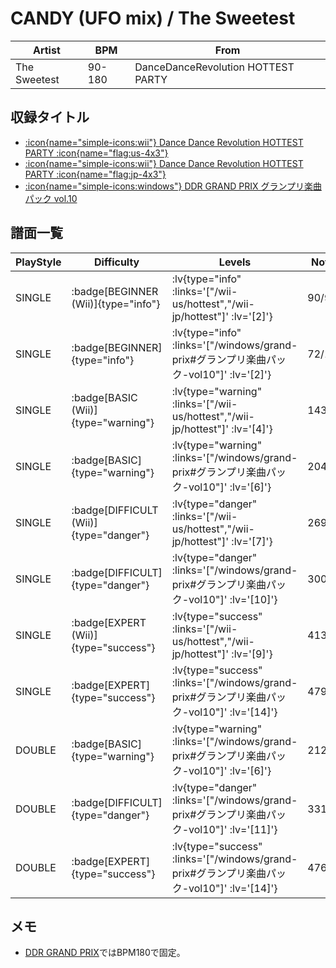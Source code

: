 # CANDY (UFO mix) / The Sweetest

|Artist|BPM|From|
|------|---|----|
|The Sweetest|90-180|DanceDanceRevolution HOTTEST PARTY|

## 収録タイトル

- [ :icon{name="simple-icons:wii"} Dance Dance Revolution HOTTEST PARTY :icon{name="flag:us-4x3"} ](/wii-us/hottest)
- [ :icon{name="simple-icons:wii"} Dance Dance Revolution HOTTEST PARTY :icon{name="flag:jp-4x3"} ](/wii-jp/hottest)
- [ :icon{name="simple-icons:windows"} DDR GRAND PRIX グランプリ楽曲パック vol.10](/windows/grand-prix#グランプリ楽曲パック-vol10)

## 譜面一覧

|PlayStyle|Difficulty|Levels|Notes|Movie|
|---------|----------|------|-----|-----|
|SINGLE| :badge[BEGINNER (Wii)]{type="info"} | :lv{type="info" :links='["/wii-us/hottest","/wii-jp/hottest"]' :lv='[2]'} |90/9||
|SINGLE| :badge[BEGINNER]{type="info"} | :lv{type="info" :links='["/windows/grand-prix#グランプリ楽曲パック-vol10"]' :lv='[2]'} |72/10||
|SINGLE| :badge[BASIC (Wii)]{type="warning"} | :lv{type="warning" :links='["/wii-us/hottest","/wii-jp/hottest"]' :lv='[4]'} |143/18||
|SINGLE| :badge[BASIC]{type="warning"} | :lv{type="warning" :links='["/windows/grand-prix#グランプリ楽曲パック-vol10"]' :lv='[6]'} |204/18||
|SINGLE| :badge[DIFFICULT (Wii)]{type="danger"} | :lv{type="danger" :links='["/wii-us/hottest","/wii-jp/hottest"]' :lv='[7]'} |269/7||
|SINGLE| :badge[DIFFICULT]{type="danger"} | :lv{type="danger" :links='["/windows/grand-prix#グランプリ楽曲パック-vol10"]' :lv='[10]'} |300/16||
|SINGLE| :badge[EXPERT (Wii)]{type="success"} | :lv{type="success" :links='["/wii-us/hottest","/wii-jp/hottest"]' :lv='[9]'} |413/48||
|SINGLE| :badge[EXPERT]{type="success"} | :lv{type="success" :links='["/windows/grand-prix#グランプリ楽曲パック-vol10"]' :lv='[14]'} |479/28||
|DOUBLE| :badge[BASIC]{type="warning"} | :lv{type="warning" :links='["/windows/grand-prix#グランプリ楽曲パック-vol10"]' :lv='[6]'} |212/18||
|DOUBLE| :badge[DIFFICULT]{type="danger"} | :lv{type="danger" :links='["/windows/grand-prix#グランプリ楽曲パック-vol10"]' :lv='[11]'} |331/12||
|DOUBLE| :badge[EXPERT]{type="success"} | :lv{type="success" :links='["/windows/grand-prix#グランプリ楽曲パック-vol10"]' :lv='[14]'} |476/16||

## メモ

- [DDR GRAND PRIX](/windows/grand-prix)ではBPM180で固定。
